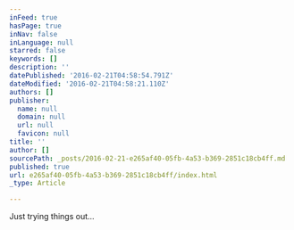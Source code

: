 ```yaml
---
inFeed: true
hasPage: true
inNav: false
inLanguage: null
starred: false
keywords: []
description: ''
datePublished: '2016-02-21T04:58:54.791Z'
dateModified: '2016-02-21T04:58:21.110Z'
authors: []
publisher:
  name: null
  domain: null
  url: null
  favicon: null
title: ''
author: []
sourcePath: _posts/2016-02-21-e265af40-05fb-4a53-b369-2851c18cb4ff.md
published: true
url: e265af40-05fb-4a53-b369-2851c18cb4ff/index.html
_type: Article

---
```

Just trying things out...